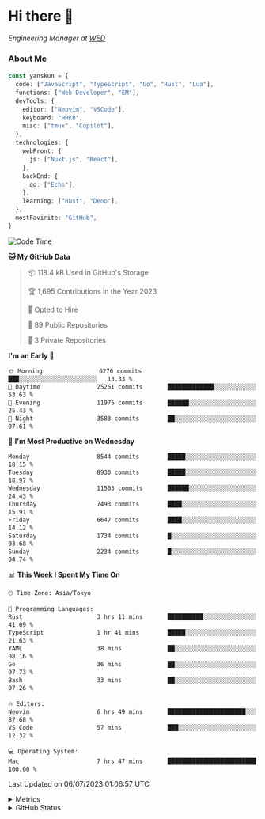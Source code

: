 # Hi there&nbsp;:wave:

<!-- ![Alt text](https://spotify-recently-played-readme.vercel.app/api?user=31kynbuubkiu3r4qh4hjuaglhfay) -->

_Engineering Manager at [WED](https://github.com/wedinc)_

### About Me

```ts
const yanskun = {
  code: ["JavaScript", "TypeScript", "Go", "Rust", "Lua"],
  functions: ["Web Developer", "EM"],
  devTools: {
    editor: ["Neovim", "VSCode"],
    keyboard: "HHKB",
    misc: ["tmux", "Copilot"],
  },
  technologies: {
    webFront: {
      js: ["Nuxt.js", "React"],
    },
    backEnd: {
      go: ["Echo"],
    },
    learning: ["Rust", "Deno"],
  },
  mostFavirite: "GitHub",
}
```

<!--START_SECTION:waka-->
![Code Time](http://img.shields.io/badge/Code%20Time-355%20hrs%2038%20mins-blue)

**🐱 My GitHub Data** 

> 📦 118.4 kB Used in GitHub's Storage 
 > 
> 🏆 1,695 Contributions in the Year 2023
 > 
> 💼 Opted to Hire
 > 
> 📜 89 Public Repositories 
 > 
> 🔑 3 Private Repositories 
 > 
**I'm an Early 🐤** 

```text
🌞 Morning                6276 commits        ███░░░░░░░░░░░░░░░░░░░░░░   13.33 % 
🌆 Daytime                25251 commits       █████████████░░░░░░░░░░░░   53.63 % 
🌃 Evening                11975 commits       ██████░░░░░░░░░░░░░░░░░░░   25.43 % 
🌙 Night                  3583 commits        ██░░░░░░░░░░░░░░░░░░░░░░░   07.61 % 
```
📅 **I'm Most Productive on Wednesday** 

```text
Monday                   8544 commits        █████░░░░░░░░░░░░░░░░░░░░   18.15 % 
Tuesday                  8930 commits        █████░░░░░░░░░░░░░░░░░░░░   18.97 % 
Wednesday                11503 commits       ██████░░░░░░░░░░░░░░░░░░░   24.43 % 
Thursday                 7493 commits        ████░░░░░░░░░░░░░░░░░░░░░   15.91 % 
Friday                   6647 commits        ████░░░░░░░░░░░░░░░░░░░░░   14.12 % 
Saturday                 1734 commits        █░░░░░░░░░░░░░░░░░░░░░░░░   03.68 % 
Sunday                   2234 commits        █░░░░░░░░░░░░░░░░░░░░░░░░   04.74 % 
```


📊 **This Week I Spent My Time On** 

```text
🕑︎ Time Zone: Asia/Tokyo

💬 Programming Languages: 
Rust                     3 hrs 11 mins       ██████████░░░░░░░░░░░░░░░   41.09 % 
TypeScript               1 hr 41 mins        █████░░░░░░░░░░░░░░░░░░░░   21.63 % 
YAML                     38 mins             ██░░░░░░░░░░░░░░░░░░░░░░░   08.16 % 
Go                       36 mins             ██░░░░░░░░░░░░░░░░░░░░░░░   07.73 % 
Bash                     33 mins             ██░░░░░░░░░░░░░░░░░░░░░░░   07.26 % 

🔥 Editors: 
Neovim                   6 hrs 49 mins       ██████████████████████░░░   87.68 % 
VS Code                  57 mins             ███░░░░░░░░░░░░░░░░░░░░░░   12.32 % 

💻 Operating System: 
Mac                      7 hrs 47 mins       █████████████████████████   100.00 % 
```


 Last Updated on 06/07/2023 01:06:57 UTC
<!--END_SECTION:waka-->

<details>
  <summary>Metrics</summary>
  <img src="https://github.com/yanskun/yanskun/blob/main/github-metrics.svg" alt="Metrics">
</details>

<details>
  <summary>GitHub Status</summary>
  <picture>
    <source media="(prefers-color-scheme: dark)" srcset="https://raw.githubusercontent.com/yanskun/yanskun/master/profile-summary-card-output/nord_dark/0-profile-details.svg">
   <img src="https://raw.githubusercontent.com/yanskun/yanskun/master/profile-summary-card-output/default/0-profile-details.svg">
  </picture>
  <br>
  <picture>
    <source media="(prefers-color-scheme: dark)" srcset="https://raw.githubusercontent.com/yanskun/yanskun/master/profile-summary-card-output/nord_dark/1-repos-per-language.svg">
   <img src="https://raw.githubusercontent.com/yanskun/yanskun/master/profile-summary-card-output/default/1-repos-per-language.svg">
  </picture>
  <picture>
    <source media="(prefers-color-scheme: dark)" srcset="https://raw.githubusercontent.com/yanskun/yanskun/master/profile-summary-card-output/nord_dark/2-most-commit-language.svg">
   <img src="https://raw.githubusercontent.com/yanskun/yanskun/master/profile-summary-card-output/default/2-most-commit-language.svg">
  </picture>
  <br>
  <picture>
    <source media="(prefers-color-scheme: dark)" srcset="https://raw.githubusercontent.com/yanskun/yanskun/master/profile-summary-card-output/nord_dark/3-stats.svg">
   <img src="https://raw.githubusercontent.com/yanskun/yanskun/master/profile-summary-card-output/default/3-stats.svg">
  </picture>
  <picture>
    <source media="(prefers-color-scheme: dark)" srcset="https://raw.githubusercontent.com/yanskun/yanskun/master/profile-summary-card-output/nord_dark/4-productive-time.svg">
   <img src="https://raw.githubusercontent.com/yanskun/yanskun/master/profile-summary-card-output/default/4-productive-time.svg">
  </picture>
</details>
